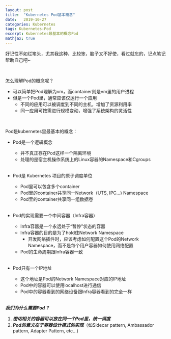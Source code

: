 ```yaml
---
layout: post
title:  "Kubernetes Pod基本概念"
date:   2019-10-27
categories: Kubernetes
tags: Kubernetes-Pod
excerpt: Kubernetes最基本的概念Pod
mathjax: true
---
```


好记性不如烂笔头，尤其我这种，比较笨，脑子又不好使，看过就忘的，记点笔记帮助自己吧~

<br />

怎么理解Pod的概念呢？

* 可以简单把Pod理解为vm，而container则是vm里的用户进程
* 但是一个Pod里，通常应该仅运行一个应用
  * 不同的应用可以被调度到不同的主机，增加了资源利用率
  * 同一应用可按需进行规模变动，增强了系统架构的灵活性

<br />

Pod是kubernetes里最基本的概念：

* Pod是一个逻辑概念

  * 并不真正存在Pod这样一个隔离环境
  * 处理的是宿主机操作系统上的Linux容器的Namespace和Cgroups

  <br />

* Pod是 Kubernetes 项目的原子调度单位

  * Pod里可以包含多个container
  * Pod里的container共享同一Network（UTS, IPC...) Namespace
  * Pod里的container共享同一组数据卷

  <br />

* Pod的实现需要一个中间容器（Infra容器）

  * Infra容器是一个永远处于“暂停”状态的容器
  * Infra容器的目的是为了hold住Network Namespace
    * 开发网络插件时，应该考虑如何配置这个Pod的Network Namespace，而不是每个用户容器如何使用网络配置
  * Pod的生命周期跟Infra容器一致

  <br />

* Pod只有一个IP地址

  * 这个地址是Pod的Network Namespace对应的IP地址
  * Pod中的容器可以使用localhost进行通信
  * Pod中的容器看到的网络设备跟Infra容器看到的完全一样

  <br />

***我们为什么需要Pod？***

1. ***密切相关的容器可以放在同一个Pod里，统一调度***
2. ***Pod的意义在于容器设计模式的实现***（如Sidecar pattern, Ambassador pattern, Adapter Pattern, etc...)